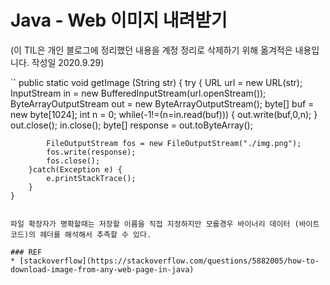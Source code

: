 # Java - Web 이미지 내려받기

(이 TIL은 개인 블로그에 정리했던 내용을 계정 정리로 삭제하기 위해 옮겨적은 내용입니다. 작성일 2020.9.29)   

``
 public static void getImage (String str) {
		try {
			URL url = new URL(str);
			InputStream in = new BufferedInputStream(url.openStream());
			ByteArrayOutputStream out = new ByteArrayOutputStream();
			byte[] buf = new byte[1024];
			int n = 0;
			while(-1!=(n=in.read(buf))) {
				out.write(buf,0,n);
			}
			out.close();
			in.close();
			byte[] response = out.toByteArray();
			
			FileOutputStream fos = new FileOutputStream("./img.png");
			fos.write(response);
			fos.close();
		}catch(Exception e) {
			e.printStackTrace();
		}
	}
```

파일 확장자가 명확할때는 저장할 이름을 직접 지정하지만 모를경우 바이너리 데이터 (바이트코드)의 헤더를 해석해서 추측할 수 있다.

### REF
* [stackoverflow](https://stackoverflow.com/questions/5882005/how-to-download-image-from-any-web-page-in-java)